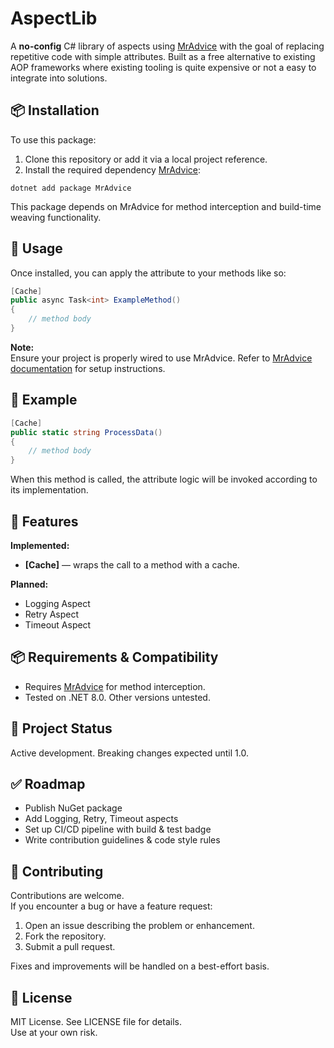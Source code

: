 # AspectLib

A **no-config** C# library of aspects using [MrAdvice](https://github.com/arxLabs/MrAdvice) with the goal of replacing repetitive code with simple attributes.
Built as a free alternative to existing AOP frameworks where existing tooling is quite expensive or not a easy to integrate into solutions.


## 📦 Installation

To use this package:

1. Clone this repository or add it via a local project reference.
2. Install the required dependency [MrAdvice](https://github.com/arxLabs/MrAdvice):

```
dotnet add package MrAdvice
```

This package depends on MrAdvice for method interception and build-time weaving functionality.

## 🚀 Usage

Once installed, you can apply the attribute to your methods like so:

```csharp
[Cache]
public async Task<int> ExampleMethod()
{
    // method body
}
```

**Note:**  
Ensure your project is properly wired to use MrAdvice. Refer to [MrAdvice documentation](https://github.com/arxLabs/MrAdvice) for setup instructions.

## 📖 Example

```csharp
[Cache]
public static string ProcessData()
{
    // method body
}
```

When this method is called, the attribute logic will be invoked according to its implementation.

## 📖 Features

**Implemented:**
- **[Cache]** — wraps the call to a method with a cache.

**Planned:**
- Logging Aspect  
- Retry Aspect  
- Timeout Aspect  

## 📦 Requirements & Compatibility

- Requires [MrAdvice](https://github.com/arxLabs/MrAdvice) for method interception.
- Tested on .NET 8.0. Other versions untested.

## 📅 Project Status

Active development. Breaking changes expected until 1.0.

## ✅ Roadmap

- Publish NuGet package  
- Add Logging, Retry, Timeout aspects  
- Set up CI/CD pipeline with build & test badge  
- Write contribution guidelines & code style rules  

## 🤝 Contributing

Contributions are welcome.  
If you encounter a bug or have a feature request:

1. Open an issue describing the problem or enhancement.
2. Fork the repository.
3. Submit a pull request.

Fixes and improvements will be handled on a best-effort basis.

## 📜 License

MIT License. See LICENSE file for details.  
Use at your own risk.